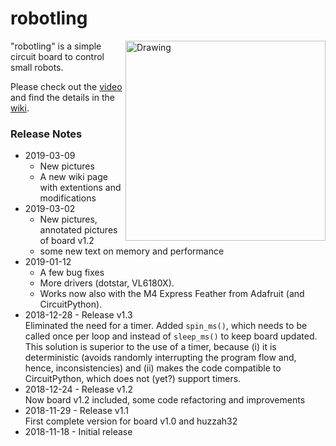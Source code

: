 # robotling

[<img align="right" src="https://github.com/teuler/robotling/blob/master/pictures/IMG_4857_sm.png" alt="Drawing" width="320"/>](https://github.com/teuler/robotling/blob/master/pictures/IMG_4857.png)

"robotling" is a simple circuit board to control small robots.

Please check out the [video](https://youtu.be/wil41YtIeN8) and find the details in the [wiki](https://github.com/teuler/robotling/wiki). 

### Release Notes

* 2019-03-09
  - New pictures
  - A new wiki page with extentions and modifications
* 2019-03-02
  - New pictures, annotated pictures of board v1.2
  - some new text on memory and performance
* 2019-01-12 
  - A few bug fixes
  - More drivers (dotstar, VL6180X). 
  - Works now also with the M4 Express Feather from Adafruit (and CircuitPython).
* 2018-12-28 - Release v1.3  
  Eliminated the need for a timer. Added `spin_ms()`, which needs to be called once per loop and instead of `sleep_ms()` to keep board
  updated. This solution is superior to the use of a timer, because (i) it is deterministic (avoids randomly interrupting the program 
  flow and, hence, inconsistencies) and (ii) makes the code compatible to CircuitPython, which does not (yet?) support timers.
* 2018-12-24 - Release v1.2  
  Now board v1.2 included, some code refactoring and improvements
* 2018-11-29 - Release v1.1  
  First complete version for board v1.0 and huzzah32
* 2018-11-18 - Initial release 
